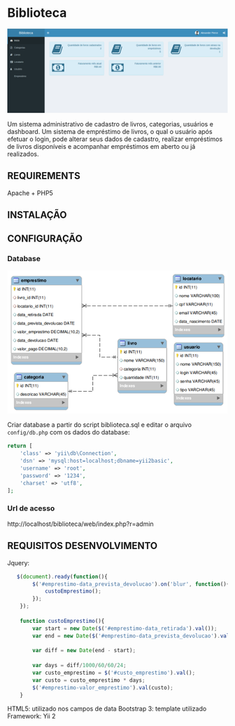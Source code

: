 Biblioteca
============================

![alt text](https://raw.githubusercontent.com/danilocfranca/biblioteca/master/web/tela.png)

Um sistema administrativo de cadastro de livros, categorias, usuários e dashboard. Um
sistema de empréstimo de livros, o qual o usuário após efetuar o login, pode alterar seus
dados de cadastro, realizar empréstimos de livros disponíveis e acompanhar empréstimos
em aberto ou já realizados.


REQUIREMENTS
------------

Apache + PHP5

INSTALAÇÃO
------------


CONFIGURAÇÃO
-------------

### Database
![alt text](https://raw.githubusercontent.com/danilocfranca/biblioteca/master/web/biblioteca.png)


Criar database a partir do script biblioteca.sql e editar o arquivo `config/db.php` com os dados do database:

```php
return [
    'class' => 'yii\db\Connection',
    'dsn' => 'mysql:host=localhost;dbname=yii2basic',
    'username' => 'root',
    'password' => '1234',
    'charset' => 'utf8',
];
```

### Url de acesso

http://localhost/biblioteca/web/index.php?r=admin

REQUISITOS DESENVOLVIMENTO
---------------------------
Jquery: 

```javascript
   $(document).ready(function(){
        $('#emprestimo-data_prevista_devolucao').on('blur', function(){
            custoEmprestimo();
        });
    });

    function custoEmprestimo(){
        var start = new Date($('#emprestimo-data_retirada').val());
        var end = new Date($('#emprestimo-data_prevista_devolucao').val());

        var diff = new Date(end - start);

        var days = diff/1000/60/60/24;
        var custo_emprestimo = $('#custo_emprestimo').val();
        var custo = custo_emprestimo * days;
        $('#emprestimo-valor_emprestimo').val(custo);
    }
```

HTML5: utilizado nos campos de data
Bootstrap 3: template utilizado
Framework: Yii 2